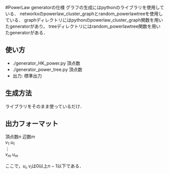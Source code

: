 #PowerLaw generatorの仕様
グラフの生成にはpythonのライブラリを使用している．
networkxのpowerlaw_cluster_graphとrandom_powerlawtreeを使用している．
graphディレクトリにはpythonのpowerlaw_cluster_graph関数を用いたgeneratorがあり，
treeディレクトリにはrandom_powerlawtree関数を用いたgeneratorがある．

## 使い方

- ./generator_HK_power.py 頂点数 
- ./generator_power_tree.py 頂点数
- 出力: 標準出力

## 生成方法
ライブラリをそのまま使っているだけ．

## 出力フォーマット
頂点数$n$ 辺数$m$  
$v_1$ $u_1$  
$\vdots$  
$v_m$ $u_m$  

ここで，$u_i, v_i$は$0$以上$n - 1$以下である．